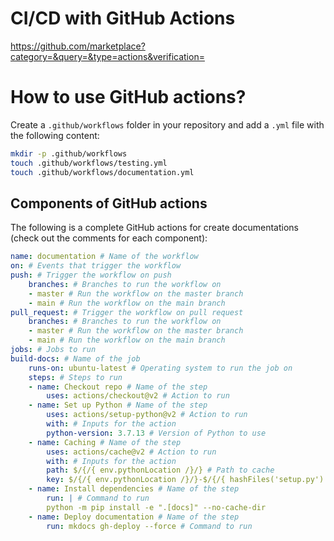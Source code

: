 # CI/CD with GitHub Actions


https://github.com/marketplace?category=&query=&type=actions&verification=


# How to use GitHub actions?

Create a `.github/workflows` folder in your repository and add a `.yml` file with the following content:

```sh
mkdir -p .github/workflows
touch .github/workflows/testing.yml
touch .github/workflows/documentation.yml
```


## Components of GitHub actions

The following is a complete GitHub actions for create documentations (check out the comments for each component):

```yml
name: documentation # Name of the workflow
on: # Events that trigger the workflow
push: # Trigger the workflow on push
    branches: # Branches to run the workflow on
    - master # Run the workflow on the master branch
    - main # Run the workflow on the main branch
pull_request: # Trigger the workflow on pull request
    branches: # Branches to run the workflow on
    - master # Run the workflow on the master branch
    - main # Run the workflow on the main branch
jobs: # Jobs to run
build-docs: # Name of the job
    runs-on: ubuntu-latest # Operating system to run the job on
    steps: # Steps to run
    - name: Checkout repo # Name of the step
        uses: actions/checkout@v2 # Action to run
    - name: Set up Python # Name of the step
        uses: actions/setup-python@v2 # Action to run
        with: # Inputs for the action
        python-version: 3.7.13 # Version of Python to use
    - name: Caching # Name of the step
        uses: actions/cache@v2 # Action to run
        with: # Inputs for the action
        path: $/{/{ env.pythonLocation /}/} # Path to cache
        key: $/{/{ env.pythonLocation /}/}-$/{/{ hashFiles('setup.py') /}/}-$/{/{ hashFiles('requirements.txt') /}/} # Key to use for restoring and saving the cache
    - name: Install dependencies # Name of the step
        run: | # Command to run
        python -m pip install -e ".[docs]" --no-cache-dir
    - name: Deploy documentation # Name of the step
        run: mkdocs gh-deploy --force # Command to run
```